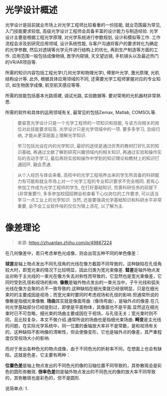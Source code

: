 # 光学设计概述

光学设计是目前就业市场上对光学工程师比较看重的一份技能, 就业范围最为常见, 入门技能要求较低, 高级光学设计工程师会具备丰富的设计能力与制造经验. 光学设计主要是根据工程光学原理, 对光学系统进行参数规划, 设计和模拟等工作. 工作流程会涉及到研究应用领域, 设计系统性能, 与客户沟通将客户的要求转化为确定的光学参数, 然后对透镜等光学元件进行结构上的优化, 再到生产制造等方面的工作. 应用范围一般包括成像物镜, 医学内窥镜, 天文望远镜, 手机镜头以及最近热门的VR/AR项目等. 

所需的知识内容包括工程光学(几何光学和物理光学), 傅里叶光学, 激光原理, 光机结构设计等. 此外, 根据具体应用领域的不同, 还需要光学工程师掌握对应的专业知识, 如生物医学成像, 航空航天感应等等. 

所需的技能包括基本光路搭建, 调试光路, 实验数据等. 要对常用的光机器材非常熟悉. 

所需的软件和具体的运用领域有关, 最常见的包括Zemax, Matlab, COMSOL等. 

> 要留意光学设计只是一个光学工程师的一项知识和技能, 与该方向相关的岗位对此技能要求较高. 光学设计只是光学领域中的一项. 要多多学习, 总结归纳, 才能从更深层面上理解光学知识. 

> 学习包括光设在内的光学知识, 最好的途径是通过优秀的教材打好扎实的知识基础, 再通过文献了解到研究兴趣领域内的相关知识, 再通过实验和操作实际的去动手学习, 最后再将实验和操作中学到的知识理论和教材上的知识打通回环, 融会贯通. 

> 从个人经历与体会来看, 高校中的光学工程培养出来的学生所具备的科研能力有可能和就业市场上对一个光学工程的专业知识要求不完全相同. 若有心参加工作成为光学工程师的学生, 在打好基础知识, 完善科研任务的前提下(非常重要!!), 多多参加校园招聘会和查看下心仪岗位的工作要求, 可以适当学习一点工业上的光学知识. 当然, 还是要强调光学基础知识和科研水平非常重要, 会不会工业软件啥的仅仅为锦上添花, 以了解为主. 

# 像差理论

> 来源: https://zhuanlan.zhihu.com/p/49867224

在几何像差中，若只考虑单色光成像，则会出现五种不同的单色像差：

**球差**是轴上物点发出不同孔径角的光线在像方截距不同导致的，这种缺陷在孔径角较大时，即宽光束的情况下比较明显，因此归类为宽光束像差.
**彗差**是轴外物点发出对称于主光线的一束光在像方失去对称性而导致的，它显然也是宽光束像差，它同时受到孔径和视场的影响.
**像散**是轴外物点发出的一束光当中，子午光线和弧矢光线在像方会聚的点不一致导致的.这种缺陷在细光束就已经很明显，只是在细光束时的主要成因是视场；而宽光束时要同时考虑视场和孔径的影响.但通常所说的像散是指细光束像散.
**场曲**其实就是像面弯曲（像场弯曲），是轴外点的像差.在几何光学基础部分已经提到过，即使是平面物体，其像面也不是平面.显然这在细光束时已不可忽略，细光束的场曲主要成因在于视场，与孔径无关；宽光束时则不同，且比较复杂，本文不做介绍.通常所说的场曲也是指细光束场曲.
**畸变**是主光线的问题，在实际光学系统中，同一位置的垂轴放大率并不是常数，是和视场有关的，这种缺陷不影响像的清晰性，但会使像变形，它也是轴外点的像差，其严重程度仅受视场大小的影响.

而对于发出各种色光的物点成像，由于不同色光的折射率不同，在想面上也会有缺陷，这就是色差，它主要有两种：

**位置色差**是轴上物点发出的不同色光的像的沿轴位置不同导致的，其弥散斑会是彩色的圆形弥散斑.
**倍率色差**则是轴外物点发出的不同色光的像的放大率不同导致的，其弥散斑也是彩色的，但不是圆形.

说简单点:
1. 

